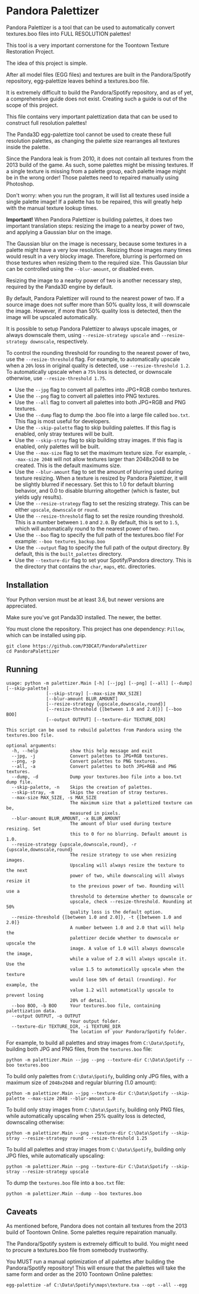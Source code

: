 # Pandora Palettizer

Pandora Palettizer is a tool that can be used to automatically convert textures.boo files into FULL RESOLUTION palettes!

This tool is a very important cornerstone for the Toontown Texture Restoration Project.

The idea of this project is simple.

After all model files (EGG files) and textures are built in the Pandora/Spotify repository, egg-palettize leaves behind a textures.boo file.

It is extremely difficult to build the Pandora/Spotify repository, and as of yet, a comprehensive guide does not exist. Creating such a guide is out of the scope of this project.

This file contains very important palettization data that can be used to construct full resolution palettes!

The Panda3D egg-palettize tool cannot be used to create these full resolution palettes, as changing the palette size rearranges all textures inside the palette.

Since the Pandora leak is from 2010, it does not contain all textures from the 2013 build of the game. As such, some palettes might be missing textures. If a single texture is missing from a palette group, each palette image might be in the wrong order! Those palettes need to repaired manually using Photoshop.

Don't worry: when you run the program, it will list all textures used inside a single palette image! If a palette has to be repaired, this will greatly help with the manual texture lookup times.

**Important!** When Pandora Palettizer is building palettes, it does two important translation steps: resizing the image to a nearby power of two, and applying a Gaussian blur on the image.

The Gaussian blur on the image is necessary, because some textures in a palette might have a very low resolution. Resizing those images many times would result in a very blocky image. Therefore, blurring is performed on those textures when resizing them to the required size. This Gaussian blur can be controlled using the `--blur-amount`, or disabled even.

Resizing the image to a nearby power of two is another necessary step, required by the Panda3D engine by default.

By default, Pandora Palettizer will round to the nearest power of two. If a source image does not suffer more than 50% quality loss, it will downscale the image. However, if more than 50% quality loss is detected, then the image will be upscaled automatically.

It is possible to setup Pandora Palettizer to always upscale images, or always downscale them, using `--resize-strategy upscale` and `--resize-strategy downscale`, respectively.

To control the rounding threshold for rounding to the nearest power of two, use the `--resize-threshold` flag. For example, to automatically upscale when a `20%` loss in original quality is detected, use `--resize-threshold 1.2`. To automatically upscale when a `75%` loss is detected, or downscale otherwise, use `--resize-threshold 1.75`.

* Use the `--jpg` flag to convert all palettes into JPG+RGB combo textures.
* Use the `--png` flag to convert all palettes into PNG textures.
* Use the `--all` flag to convert all palettes into both JPG+RGB and PNG textures.
* Use the `--dump` flag to dump the .boo file into a large file called `boo.txt`. This flag is most useful for developers.
* Use the `--skip-palette` flag to skip building palettes. If this flag is enabled, only stray textures will be built.
* Use the `--skip-stray` flag to skip building stray images. If this flag is enabled, only palettes will be built.
* Use the `--max-size` flag to set the maximum texture size. For example, `--max-size 2048` will not allow textures larger than 2048x2048 to be created. This is the default maximums size.
* Use the `--blur-amount` flag to set the amount of blurring used during texture resizing. When a texture is resized by Pandora Palettizer, it will be slightly blurred if necessary. Set this to 1.0 for default blurring behavior, and 0.0 to disable blurring altogether (which is faster, but yields ugly results).
* Use the `--resize-strategy` flag to set the resizing strategy. This can be either `upscale`, `downscale` or `round`.
* Use the `--resize-threshold` flag to set the resize rounding threshold. This is a number between `1.0` and `2.0`. By default, this is set to `1.5`, which will automatically round to the nearest power of two.
* Use the `--boo` flag to specify the full path of the textures.boo file! For example: `--boo textures_backup.boo`
* Use the `--output` flag to specify the full path of the output directory. By default, this is the `built_palettes` directory.
* Use the `--texture-dir` flag to set your Spotify/Pandora directory. This is the directory that contains the `char`, `maps`, etc. directories.

## Installation

Your Python version must be at least 3.6, but newer versions are appreciated.

Make sure you've got Panda3D installed. The newer, the better.

You must clone the repository. This project has one dependency: `Pillow`, which can be installed using pip.

```
git clone https://github.com/P3DCAT/PandoraPalettizer
cd PandoraPalettizer
```

## Running

```
usage: python -m palettizer.Main [-h] [--jpg] [--png] [--all] [--dump] [--skip-palette]
               [--skip-stray] [--max-size MAX_SIZE]
               [--blur-amount BLUR_AMOUNT]
               [--resize-strategy {upscale,downscale,round}]
               [--resize-threshold {[between 1.0 and 2.0]}] [--boo BOO]
               [--output OUTPUT] [--texture-dir TEXTURE_DIR]

This script can be used to rebuild palettes from Pandora using the
textures.boo file.

optional arguments:
  -h, --help            show this help message and exit
  --jpg, -j             Convert palettes to JPG+RGB textures.
  --png, -p             Convert palettes to PNG textures.
  --all, -a             Convert palettes to both JPG+RGB and PNG textures.
  --dump, -d            Dump your textures.boo file into a boo.txt dump file.
  --skip-palette, -n    Skips the creation of palettes.
  --skip-stray, -m      Skips the creation of stray textures.
  --max-size MAX_SIZE, -s MAX_SIZE
                        The maximum size that a palettized texture can be,
                        measured in pixels.
  --blur-amount BLUR_AMOUNT, -x BLUR_AMOUNT
                        The amount of blur used during texture resizing. Set
                        this to 0 for no blurring. Default amount is 1.0.
  --resize-strategy {upscale,downscale,round}, -r {upscale,downscale,round}
                        The resize strategy to use when resizing images.
                        Upscaling will always resize the texture to the next
                        power of two, while downscaling will always resize it
                        to the previous power of two. Rounding will use a
                        threshold to determine whether to downscale or
                        upscale, check --resize-threshold. Rounding at 50%
                        quality loss is the default option.
  --resize-threshold {[between 1.0 and 2.0]}, -t {[between 1.0 and 2.0]}
                        A number between 1.0 and 2.0 that will help the
                        palettizer decide whether to downscale or upscale the
                        image. A value of 1.0 will always downscale the image,
                        while a value of 2.0 will always upscale it. Use the
                        value 1.5 to automatically upscale when the texture
                        would lose 50% of detail (rounding). For example, the
                        value 1.2 will automatically upscale to prevent losing
                        20% of detail.
  --boo BOO, -b BOO     Your textures.boo file, containing palettization data.
  --output OUTPUT, -o OUTPUT
                        Your output folder.
  --texture-dir TEXTURE_DIR, -i TEXTURE_DIR
                        The location of your Pandora/Spotify folder.
```

For example, to build all palettes and stray images from `C:\Data\Spotify`, building both JPG and PNG files, from the `textures.boo` file:

```
python -m palettizer.Main --jpg --png --texture-dir C:\Data\Spotify --boo textures.boo
```

To build only palettes from `C:\Data\Spotify`, building only JPG files, with a maximum size of `2048x2048` and regular blurring (1.0 amount):

```
python -m palettizer.Main --jpg --texture-dir C:\Data\Spotify --skip-palette --max-size 2048 --blur-amount 1.0
```

To build only stray images from `C:\Data\Spotify`, building only PNG files, while automatically upscaling when 25% quality loss is detected, downscaling otherwise:

```
python -m palettizer.Main --png --texture-dir C:\Data\Spotify --skip-stray --resize-strategy round --resize-threshold 1.25
```

To build all palettes and stray images from `C:\Data\Spotify`, building only JPG files, while automatically upscaling:

```
python -m palettizer.Main --png --texture-dir C:\Data\Spotify --skip-stray --resize-strategy upscale
```

To dump the `textures.boo` file into a `boo.txt` file:

```
python -m palettizer.Main --dump --boo textures.boo
```

## Caveats

As mentioned before, Pandora does not contain all textures from the 2013 build of Toontown Online. Some palettes require repairation manually.

The Pandora/Spotify system is extremely difficult to build. You might need to procure a textures.boo file from somebody trustworthy.

You MUST run a manual optimization of all palettes after building the Pandora/Spotify repository! This will ensure that the palettes will take the same form and order as the 2010 Toontown Online palettes:

```
egg-palettize -af C:\Data\Spotify\maps\texture.txa --opt --all --egg
```